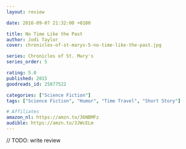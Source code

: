 ```yaml
---
layout: review

date: 2016-09-07 21:32:00 +0100

title: No Time Like the Past
author: Jodi Taylor
cover: chronicles-of-st-marys-5-no-time-like-the-past.jpg

series: Chronicles of St. Mary's
series_order: 5

rating: 5.0
published: 2015
goodreads_id: 25877522

categories: ["Science Fiction"]
tags: ["Science Fiction", "Humor", "Time Travel", "Short Story"]

# Affiliates
amazon_nl: https://amzn.to/36NBMFz
audible: https://amzn.to/3JWcELm
---
```


// TODO: write review
